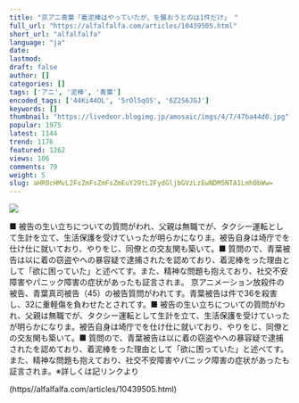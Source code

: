```yaml
---
title: "京アニ青葉「着泥棒はやっていたが、を襲おうとのは1件だけ」 "
full_url: "https://alfalfalfa.com/articles/10439505.html"
short_url: "alfalfalfa"
language: "ja"
date: 
lastmod: 
draft: false
author: []
categories: []
tags: ['アニ', '泥棒', '青葉']
encoded_tags: ['44Ki44OL', '5rOl5qOS', '6Z2S6JGJ']
keywords: []
thumbnail: "https://livedoor.blogimg.jp/amosaic/imgs/4/7/47ba44d0.jpg"
popular: 1975
latest: 1144
trend: 1176
featured: 1262
views: 106
comments: 79
weight: 5
slug: aHR0cHMvL2FsZmFsZmFsZmEuY29tL2FydGljbGVzLzEwNDM5NTA1Lmh0bWw=
---
```


![](https://livedoor.blogimg.jp/amosaic/imgs/4/7/47ba44d0.jpg)

■ 被告の生い立ちについての質問がわれ、父親は無職でが、タクシー運転として生計を立て、生活保護を受けていったが明らかになりま。被告自身は埼庁でを仕け仕に就いており、やりをじ、同僚との交友関も築いて。■ 質問ので、青葉被告は以に着の窃盗やへの暴容疑で逮捕されたを認めており、着泥棒をった理由として「欲に困っていた」と述べてす。また、精神な問題も抱えており、社交不安障害やパニック障害の症状があったも証言されま。 京アニメーション放殺件の被告、青葉真司被告（45）の被告質問がわれてす。青葉被告は件で36を殺害し、32に重軽傷を負わせたとされてす。■ 被告の生い立ちについての質問がわれ、父親は無職でが、タクシー運転として生計を立て、生活保護を受けていったが明らかになりま。被告自身は埼庁でを仕け仕に就いており、やりをじ、同僚との交友関も築いて。■ 質問ので、青葉被告は以に着の窃盗やへの暴容疑で逮捕されたを認めており、着泥棒をった理由として「欲に困っていた」と述べてす。また、精神な問題も抱えており、社交不安障害やパニック障害の症状があったも証言されま。※詳しくは記リンクより

(https//alfalfalfa.com/articles/10439505.html)
